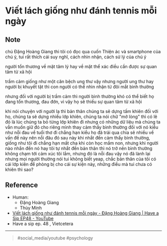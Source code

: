 # Viết lách giống như đánh tennis mỗi ngày

## Note

chú Đặng Hoàng Giang thì tôi có đọc qua cuốn Thiện ác và smartphone của chú ý, tui rất thích cái suy nghĩ, cách nhìn nhận, cách sử lý của chú ý

người tổn thương về mặt tâm lý hay về mặt thể xác điều cần được sự quan tâm từ xã hội

trầm cảm giống như một căn bệch ung thư vậy nhưng người ung thư hay người bị khuyết tật thì con người có thể nhìn nhận từ đôi mắt bình thường

nhưng đối với người bị trầm cảm thì người bình thường khó có thể biết họ đang tổn thương, đau đớn, vì vậy họ sẽ thiếu sự quan tâm từ xã hội

khi nói chuyện với người lạ thì bản thân chúng ta sẽ dựng tấm khiên đối với họ, chúng ta sẽ dựng nhiều lớp khiên, chúng ta nói chữ "mở lòng" thì có lẽ đó là lúc chúng ta bỏ từng lớp khiên đi nhưng có những dữ liệu mà chúng ta vẫn muốn giữ đó cho riêng mình thay cảm thấy bình thường đối với nó kiểu như nỗi đau về tuổi thơ đi chẳng hạn kiểu họ đã trải qua chia sẽ nhiều về vấn đề này nên nỗi đâu đó sau này khi nhắt đến cảm thấy bình thường, giống như tôi đi chẳng hạn mất cha khi còn học mầm non, nhưng khi người nào nhắn đến nó hay tôi tự nhắt đến bản thân thì nó trở nên bình thường không chạm tới cảm xúc tôi lắm, nhưng đó là nỗi đau vậy nó đã lành lại nhưng mọi người thường nói tui không biết yeap, chắc bản thân của tôi có cái lớp kiên để phòng bị cho cái sự kiện này, những điều mà tui chưa có khiên thì sao?

## Reference

- Human:
  - Đặng Hoàng Giang
  - Thùy Minh
- [Viết lách giống như đánh tennis mỗi ngày - Đặng Hoàng Giang | Have a Sip EP48 - YouTube](https://www.youtube.com/watch?v=DJRhA4dGHD0)
- Have a sip ep. 48 , Vietcetera

---

> #social_media/youtube #psychology
